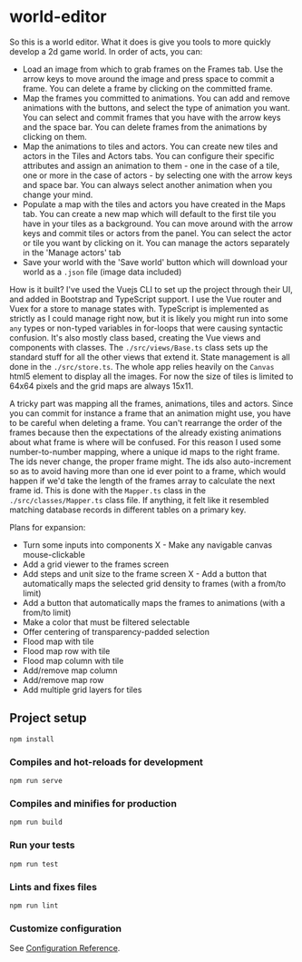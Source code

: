 # world-editor

So this is a world editor. What it does is give you tools to more quickly develop a 2d game world. In order of acts, you can:
- Load an image from which to grab frames on the Frames tab. Use the arrow keys to move around the image and press space to commit a frame. You can delete a frame by clicking on the committed frame.
- Map the frames you committed to animations. You can add and remove animations with the buttons, and select the type of animation you want. You can select and commit frames that you have with the arrow keys and the space bar. You can delete frames from the animations by clicking on them.
- Map the animations to tiles and actors. You can create new tiles and actors in the Tiles and Actors tabs. You can configure their specific attributes and assign an animation to them - one in the case of a tile, one or more in the case of actors - by selecting one with the arrow keys and space bar. You can always select another animation when you change your mind.
- Populate a map with the tiles and actors you have created in the Maps tab. You can create a new map which will default to the first tile you have in your tiles as a background. You can move around with the arrow keys and commit tiles or actors from the panel. You can select the actor or tile you want by clicking on it. You can manage the actors separately in the 'Manage actors' tab
- Save your world with the 'Save world' button which will download your world as a `.json` file (image data included)

How is it built? I've used the Vuejs CLI to set up the project through their UI, and added in Bootstrap and TypeScript support. I use the Vue router and Vuex for a store to manage states with. TypeScript is implemented as strictly as I could manage right now, but it is likely you might run into some `any` types or non-typed variables in for-loops that were causing syntactic confusion. It's also mostly class based, creating the Vue views and components with classes. The `./src/views/Base.ts` class sets up the standard stuff for all the other views that extend it. State management is all done in the `./src/store.ts`. The whole app relies heavily on the `Canvas` html5 element to display all the images. For now the size of tiles is limited to 64x64 pixels and the grid maps are always 15x11.

A tricky part was mapping all the frames, animations, tiles and actors. Since you can commit for instance a frame that an animation might use, you have to be careful when deleting a frame. You can't rearrange the order of the frames because then the expectations of the already existing animations about what frame is where will be confused. For this reason I used some number-to-number mapping, where a unique id maps to the right frame. The ids never change, the proper frame might. The ids also auto-increment so as to avoid having more than one id ever point to a frame, which would happen if we'd take the length of the frames array to calculate the next frame id. This is done with the `Mapper.ts` class in the `./src/classes/Mapper.ts` class file. If anything, it felt like it resembled matching database records in different tables on a primary key.

Plans for expansion:
- Turn some inputs into components
X - Make any navigable canvas mouse-clickable
- Add a grid viewer to the frames screen
- Add steps and unit size to the frame screen
X - Add a button that automatically maps the selected grid density to frames (with a from/to limit)
- Add a button that automatically maps the frames to animations (with a from/to limit)
- Make a color that must be filtered selectable
- Offer centering of transparency-padded selection
- Flood map with tile
- Flood map row with tile
- Flood map column with tile
- Add/remove map column
- Add/remove map row
- Add multiple grid layers for tiles

## Project setup
```
npm install
```

### Compiles and hot-reloads for development
```
npm run serve
```

### Compiles and minifies for production
```
npm run build
```

### Run your tests
```
npm run test
```

### Lints and fixes files
```
npm run lint
```

### Customize configuration
See [Configuration Reference](https://cli.vuejs.org/config/).
